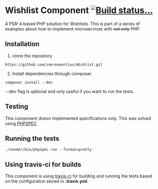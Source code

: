 Wishlist Component [![Build status...](https://secure.travis-ci.org/soerenmartius/Wishlist.png?branch=master)](https://travis-ci.org/soerenmartius/Wishlist)
===================

A PSR-4 based PHP solution for Wishlists.
This is part of a series of examples about how to implement microservices with ~~not only~~ PHP.

Installation
------------

1. clone the repository
```
https://github.com/soerenmartius/Wishlist.git
```
2. Install dependencies through composer 
```
composer install --dev
```
--dev flag is optional and only useful if you want to run the tests.


Testing
-------

This component doesn implemented specifications only. This was solved using [PHPSPEC](https://www.phpspec.net/en/latest/) 


Running the tests
-----------------

```
./vendor/bin/phpspec run --format=pretty
```


Using travis-ci for builds
--------------------------
This component is using [travis-ci](https://travis-ci.org/soerenmartius/Wishlist) for building and running the tests based on the configuration stored in **.travis.yml**.
